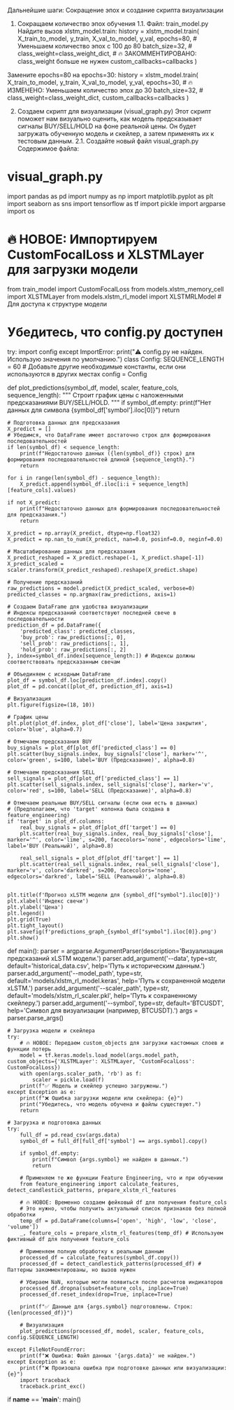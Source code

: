 

Дальнейшие шаги: Сокращение эпох и создание скрипта визуализации
1. Сокращаем количество эпох обучения
1.1. Файл: train_model.py
Найдите вызов xlstm_model.train:
    history = xlstm_model.train(
        X_train_to_model, y_train,
        X_val_to_model, y_val,
        epochs=80,      # Уменьшаем количество эпох с 100 до 80
        batch_size=32,
        # class_weight=class_weight_dict, # 🔥 ЗАКОММЕНТИРОВАНО: class_weight больше не нужен
        custom_callbacks=callbacks
    )

Замените epochs=80 на epochs=30:
    history = xlstm_model.train(
        X_train_to_model, y_train,
        X_val_to_model, y_val,
        epochs=30,      # 🔥 ИЗМЕНЕНО: Уменьшаем количество эпох до 30
        batch_size=32,
        # class_weight=class_weight_dict,
        custom_callbacks=callbacks
    )


2. Создаем скрипт для визуализации (visual_graph.py)
Этот скрипт поможет нам визуально оценить, как модель предсказывает сигналы BUY/SELL/HOLD на фоне реальной цены. Он будет загружать обученную модель и скейлер, а затем применять их к тестовым данным.
2.1. Создайте новый файл visual_graph.py
Содержимое файла:
# visual_graph.py
import pandas as pd
import numpy as np
import matplotlib.pyplot as plt
import seaborn as sns
import tensorflow as tf
import pickle
import argparse
import os

# 🔥 НОВОЕ: Импортируем CustomFocalLoss и XLSTMLayer для загрузки модели
from train_model import CustomFocalLoss
from models.xlstm_memory_cell import XLSTMLayer
from models.xlstm_rl_model import XLSTMRLModel # Для доступа к структуре модели

# Убедитесь, что config.py доступен
try:
    import config
except ImportError:
    print("⚠️ config.py не найден. Использую значения по умолчанию.")
    class Config:
        SEQUENCE_LENGTH = 60
        # Добавьте другие необходимые константы, если они используются в других местах
    config = Config

def plot_predictions(symbol_df, model, scaler, feature_cols, sequence_length):
    """
    Строит график цены с наложенными предсказаниями BUY/SELL/HOLD.
    """
    if symbol_df.empty:
        print(f"Нет данных для символа {symbol_df['symbol'].iloc[0]}")
        return

    # Подготовка данных для предсказания
    X_predict = []
    # Убедимся, что DataFrame имеет достаточно строк для формирования последовательностей
    if len(symbol_df) < sequence_length:
        print(f"Недостаточно данных ({len(symbol_df)} строк) для формирования последовательностей длиной {sequence_length}.")
        return

    for i in range(len(symbol_df) - sequence_length):
        X_predict.append(symbol_df.iloc[i:i + sequence_length][feature_cols].values)
    
    if not X_predict:
        print(f"Недостаточно данных для формирования последовательностей для предсказания.")
        return

    X_predict = np.array(X_predict, dtype=np.float32)
    X_predict = np.nan_to_num(X_predict, nan=0.0, posinf=0.0, neginf=0.0)

    # Масштабирование данных для предсказания
    X_predict_reshaped = X_predict.reshape(-1, X_predict.shape[-1])
    X_predict_scaled = scaler.transform(X_predict_reshaped).reshape(X_predict.shape)

    # Получение предсказаний
    raw_predictions = model.predict(X_predict_scaled, verbose=0)
    predicted_classes = np.argmax(raw_predictions, axis=1)

    # Создаем DataFrame для удобства визуализации
    # Индексы предсказаний соответствуют последней свече в последовательности
    prediction_df = pd.DataFrame({
        'predicted_class': predicted_classes,
        'buy_prob': raw_predictions[:, 0],
        'sell_prob': raw_predictions[:, 1],
        'hold_prob': raw_predictions[:, 2]
    }, index=symbol_df.index[sequence_length:]) # Индексы должны соответствовать предсказанным свечам

    # Объединяем с исходным DataFrame
    plot_df = symbol_df.loc[prediction_df.index].copy()
    plot_df = pd.concat([plot_df, prediction_df], axis=1)
    
    # Визуализация
    plt.figure(figsize=(18, 10))
    
    # График цены
    plt.plot(plot_df.index, plot_df['close'], label='Цена закрытия', color='blue', alpha=0.7)

    # Отмечаем предсказания BUY
    buy_signals = plot_df[plot_df['predicted_class'] == 0]
    plt.scatter(buy_signals.index, buy_signals['close'], marker='^', color='green', s=100, label='BUY (Предсказание)', alpha=0.8)

    # Отмечаем предсказания SELL
    sell_signals = plot_df[plot_df['predicted_class'] == 1]
    plt.scatter(sell_signals.index, sell_signals['close'], marker='v', color='red', s=100, label='SELL (Предсказание)', alpha=0.8)

    # Отмечаем реальные BUY/SELL сигналы (если они есть в данных)
    # (Предполагаем, что 'target' колонка была создана в feature_engineering)
    if 'target' in plot_df.columns:
        real_buy_signals = plot_df[plot_df['target'] == 0]
        plt.scatter(real_buy_signals.index, real_buy_signals['close'], marker='^', color='lime', s=200, facecolors='none', edgecolors='lime', label='BUY (Реальный)', alpha=0.8)
        
        real_sell_signals = plot_df[plot_df['target'] == 1]
        plt.scatter(real_sell_signals.index, real_sell_signals['close'], marker='v', color='darkred', s=200, facecolors='none', edgecolors='darkred', label='SELL (Реальный)', alpha=0.8)


    plt.title(f'Прогноз xLSTM модели для {symbol_df["symbol"].iloc[0]}')
    plt.xlabel('Индекс свечи')
    plt.ylabel('Цена')
    plt.legend()
    plt.grid(True)
    plt.tight_layout()
    plt.savefig(f'predictions_graph_{symbol_df["symbol"].iloc[0]}.png')
    plt.show()

def main():
    parser = argparse.ArgumentParser(description='Визуализация предсказаний xLSTM модели.')
    parser.add_argument('--data', type=str, default='historical_data.csv', help='Путь к историческим данным.')
    parser.add_argument('--model_path', type=str, default='models/xlstm_rl_model.keras', help='Путь к сохраненной модели xLSTM.')
    parser.add_argument('--scaler_path', type=str, default='models/xlstm_rl_scaler.pkl', help='Путь к сохраненному скейлеру.')
    parser.add_argument('--symbol', type=str, default='BTCUSDT', help='Символ для визуализации (например, BTCUSDT).')
    args = parser.parse_args()

    # Загрузка модели и скейлера
    try:
        # 🔥 НОВОЕ: Передаем custom_objects для загрузки кастомных слоев и функции потерь
        model = tf.keras.models.load_model(args.model_path, custom_objects={'XLSTMLayer': XLSTMLayer, 'CustomFocalLoss': CustomFocalLoss})
        with open(args.scaler_path, 'rb') as f:
            scaler = pickle.load(f)
        print(f"✅ Модель и скейлер успешно загружены.")
    except Exception as e:
        print(f"❌ Ошибка загрузки модели или скейлера: {e}")
        print("Убедитесь, что модель обучена и файлы существуют.")
        return

    # Загрузка и подготовка данных
    try:
        full_df = pd.read_csv(args.data)
        symbol_df = full_df[full_df['symbol'] == args.symbol].copy()
        
        if symbol_df.empty:
            print(f"Символ {args.symbol} не найден в данных.")
            return

        # Применяем те же функции Feature Engineering, что и при обучении
        from feature_engineering import calculate_features, detect_candlestick_patterns, prepare_xlstm_rl_features
        
        # 🔥 НОВОЕ: Временно создаем фейковый df для получения feature_cols
        # Это нужно, чтобы получить актуальный список признаков без полной обработки
        temp_df = pd.DataFrame(columns=['open', 'high', 'low', 'close', 'volume'])
        _, feature_cols = prepare_xlstm_rl_features(temp_df) # Используем фиктивный df для получения feature_cols
        
        # Применяем полную обработку к реальным данным
        processed_df = calculate_features(symbol_df.copy())
        processed_df = detect_candlestick_patterns(processed_df) # Паттерны закомментированы, но вызов нужен
        
        # Убираем NaN, которые могли появиться после расчетов индикаторов
        processed_df.dropna(subset=feature_cols, inplace=True)
        processed_df.reset_index(drop=True, inplace=True)

        print(f"✅ Данные для {args.symbol} подготовлены. Строк: {len(processed_df)}")

        # Визуализация
        plot_predictions(processed_df, model, scaler, feature_cols, config.SEQUENCE_LENGTH)

    except FileNotFoundError:
        print(f"❌ Ошибка: Файл данных '{args.data}' не найден.")
    except Exception as e:
        print(f"❌ Произошла ошибка при подготовке данных или визуализации: {e}")
        import traceback
        traceback.print_exc()

if __name__ == '__main__':
    main()
